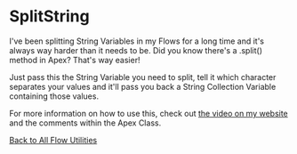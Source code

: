 # SplitString
I've been splitting String Variables in my Flows for a long time and it's always way harder than it needs to be. Did you know there's a .split() method in Apex? That's way easier!

Just pass this the String Variable you need to split, tell it which character separates your values and it'll pass you back a String Collection Variable containing those values.  

For more information on how to use this, check out [the video on my website](http://brettbarlow.com) and the comments within the Apex Class.  

[Back to All Flow Utilities](/../../)
